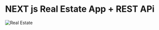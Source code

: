 # NEXT js Real Estate App + REST APi

![Real Estate](https://images.unsplash.com/photo-1560184897-ae75f418493e?ixlib=rb-1.2.1&ixid=MnwxMjA3fDB8MHxzZWFyY2h8MTd8fHJlYWwlMjBlc3RhdGV8ZW58MHx8MHx8&auto=format&fit=crop&w=500&q=60)
